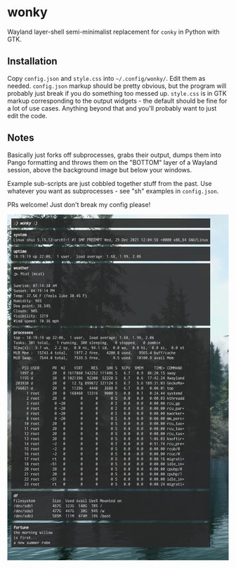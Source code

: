 # wonky

Wayland layer-shell semi-minimalist replacement for `conky` in Python with GTK.

## Installation
Copy `config.json` and `style.css` into `~/.config/wonky/`.  Edit them as needed.  `config.json` markup should be pretty obvious, but the program will probably just break if you do something too messed up.  `style.css` is in GTK markup corresponding to the output widgets - the default should be fine for a lot of use cases.  Anything beyond that and you'll probably want to just edit the code.  

## Notes

Basically just forks off subprocesses, grabs their output, dumps them into Pango formatting and throws them on the "BOTTOM" layer of a Wayland session, above the background image but below your windows.

Example sub-scripts are just cobbled together stuff from the past.  Use whatever you want as subprocesses - see "sh" examples in `config.json`.

PRs welcome!  Just don't break my config please!

![Screenshot](/screenshot.png)
